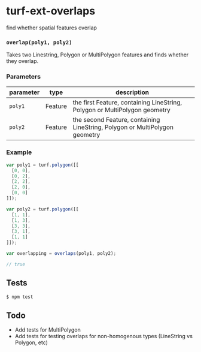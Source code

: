 # turf-ext-overlaps

find whether spatial features overlap


### `overlap(poly1, poly2)`

Takes two Linestring, Polygon or MultiPolygon features and finds whether they overlap.


### Parameters

| parameter | type    | description        |
| --------- | ------- | ------------------ |
| `poly1`   | Feature | the first Feature, containing LineString, Polygon or MultiPolygon geometry  |
| `poly2`   | Feature | the second Feature, containing LineString, Polygon or MultiPolygon geometry |


### Example

```js
var poly1 = turf.polygon([[
  [0, 0],
  [0, 2],
  [2, 2],
  [2, 0],
  [0, 0]
]]);

var poly2 = turf.polygon([[
  [1, 1],
  [1, 3],
  [3, 3],
  [3, 1],
  [1, 1]
]]);

var overlapping = overlaps(poly1, poly2);

// true
```

## Tests

```sh
$ npm test
```

## Todo

- Add tests for MultiPolygon
- Add tests for testing overlaps for non-homogenous types (LineString vs Polygon, etc)
